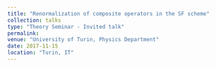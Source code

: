 ```yaml
---
title: "Renormalization of composite operators in the SF scheme"
collection: talks
type: "Theory Seminar - Invited talk"
permalink: 
venue: "University of Turin, Physics Department"
date: 2017-11-15
location: "Turin, IT"
---
```


